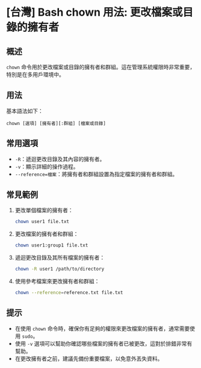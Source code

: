# [台灣] Bash chown 用法: 更改檔案或目錄的擁有者

## 概述
`chown` 命令用於更改檔案或目錄的擁有者和群組。這在管理系統權限時非常重要，特別是在多用戶環境中。

## 用法
基本語法如下：
```
chown [選項] [擁有者][:群組] [檔案或目錄]
```

## 常用選項
- `-R`：遞迴更改目錄及其內容的擁有者。
- `-v`：顯示詳細的操作過程。
- `--reference=檔案`：將擁有者和群組設置為指定檔案的擁有者和群組。

## 常見範例
1. 更改單個檔案的擁有者：
   ```bash
   chown user1 file.txt
   ```

2. 更改檔案的擁有者和群組：
   ```bash
   chown user1:group1 file.txt
   ```

3. 遞迴更改目錄及其所有檔案的擁有者：
   ```bash
   chown -R user1 /path/to/directory
   ```

4. 使用參考檔案來更改擁有者和群組：
   ```bash
   chown --reference=reference.txt file.txt
   ```

## 提示
- 在使用 `chown` 命令時，確保你有足夠的權限來更改檔案的擁有者，通常需要使用 `sudo`。
- 使用 `-v` 選項可以幫助你確認哪些檔案的擁有者已被更改，這對於排錯非常有幫助。
- 在更改擁有者之前，建議先備份重要檔案，以免意外丟失資料。
